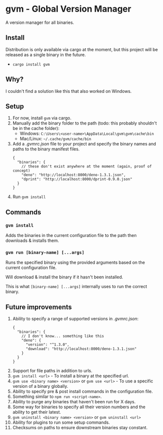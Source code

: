 # gvm - Global Version Manager

A version manager for all binaries.

## Install

Distribution is only available via cargo at the moment, but this project will be released as a single binary in the future.

- `cargo install gvm`

## Why?

I couldn't find a solution like this that also worked on Windows.

## Setup

1. For now, install `gvm` via cargo.
2. Manually add the binary folder to the path (todo: this probably shouldn't be in the cache folder):
   * Windows: `C:\Users\<user-name>\AppData\Local\gvm\gvm\cache\bin`
   * Mac/Linux: `~/.cache/gvm/cache/bin`
3. Add a *.gvmrc.json* file to your project and specify the binary names and paths to the binary manifest files.
   ```jsonc
   {
     "binaries": {
       // these don't exist anywhere at the moment (again, proof of concept)
       "deno": "http://localhost:8000/deno-1.3.1.json",
       "dprint": "http://localhost:8000/dprint-0.9.0.json"
     }
   }
   ```
4. Run `gvm install`

## Commands

### `gvm install`

Adds the binaries in the current configuration file to the path then downloads & installs them.

### `gvm run [binary-name] [...args]`

Runs the specified binary using the provided arguments based on the current configuration file.

Will download & install the binary if it hasn't been installed.

This is what `[binary-name] [...args]` internally uses to run the correct binary.

## Future improvements

1. Ability to specify a range of supported versions in *.gvmrc.json*:
   ```jsonc
   {
     "binaries": {
       // I don't know... something like this
       "deno": {
         "version": "^1.3.0",
         "download": "http://localhost:8000/deno-1.3.1.json"
       }
     }
   }
   ```
2. Support for file paths in addition to urls.
3. `gvm install <url>` - To install a binary at the specified url.
4. `gvm use <binary name> <version>` or `gvm use <url>` - To use a specific version of a binary globally.
5. Ability to specify pre & post install commands in the configuration file.
6. Something similar to `npm run <script-name>`.
7. Ability to purge any binaries that haven't been run for X days.
8. Some way for binaries to specify all their version numbers and the ability to get their latest.
9. `gvm uninstall <binary name> <version>` or `gvm uninstall <url>`
10. Ability for plugins to run some setup commands.
11. Checksums on paths to ensure downstream binaries stay constant.

